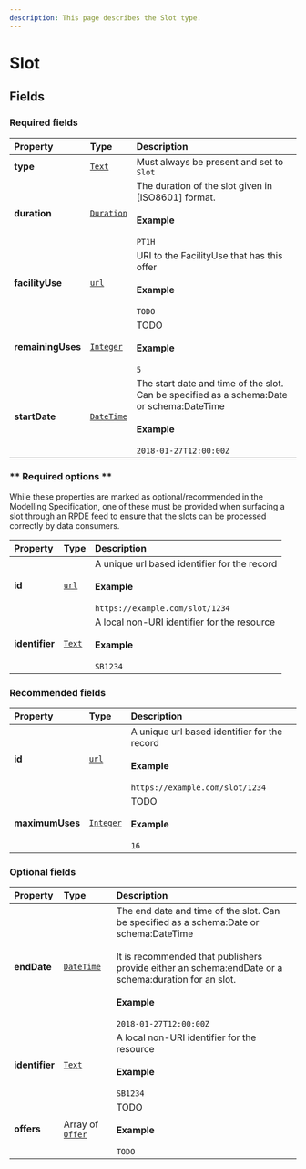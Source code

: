 ```yaml
---
description: This page describes the Slot type.
---
```


# Slot



## **Fields**

### **Required fields**
    
<table>
  <thead>
    <tr>
      <th style="text-align:left">Property</th>
      <th style="text-align:left">Type</th>
      <th style="text-align:left">Description</th>
    </tr>
  </thead>
  <tbody>
    <tr>
      <td style="text-align:left"><b>type</b></td>
      <td style="text-align:left">
        <a href="https://schema.org/Text"><code>Text</code></a>
      </td>
      <td style="text-align:left">
        Must always be present and set to <code>Slot</code>
      </td>
    </tr>
    <tr>
      <td style="text-align:left"><b>duration</b></td>
      <td style="text-align:left">
        <a href="https://schema.org/Duration"><code>Duration</code></a>
      </td>
      <td style="text-align:left">
        The duration of the slot given in [ISO8601] format.</br></br><b>Example</b></br></br><code>PT1H</code>
      </td>
    </tr>
    <tr>
      <td style="text-align:left"><b>facilityUse</b></td>
      <td style="text-align:left">
        <a href="https://schema.org/url"><code>url</code></a>
      </td>
      <td style="text-align:left">
        URI to the FacilityUse that has this offer</br></br><b>Example</b></br></br><code>TODO</code>
      </td>
    </tr>
    <tr>
      <td style="text-align:left"><b>remainingUses</b></td>
      <td style="text-align:left">
        <a href="https://schema.org/Integer"><code>Integer</code></a>
      </td>
      <td style="text-align:left">
        TODO</br></br><b>Example</b></br></br><code>5</code>
      </td>
    </tr>
    <tr>
      <td style="text-align:left"><b>startDate</b></td>
      <td style="text-align:left">
        <a href="https://schema.org/DateTime"><code>DateTime</code></a>
      </td>
      <td style="text-align:left">
        The start date and time of the slot. Can be specified as a schema:Date or schema:DateTime</br></br><b>Example</b></br></br><code>2018-01-27T12:00:00Z</code>
      </td>
    </tr>
  </tbody>
</table>


### ** Required options **

While these properties are marked as optional/recommended in the Modelling Specification, one of these must be provided when surfacing a slot through an RPDE feed to ensure that the slots can be processed correctly by data consumers.

<table>
  <thead>
    <tr>
      <th style="text-align:left">Property</th>
      <th style="text-align:left">Type</th>
      <th style="text-align:left">Description</th>
    </tr>
  </thead>
  <tbody>
    <tr>
      <td style="text-align:left"><b>id</b></td>
      <td style="text-align:left">
        <a href="https://schema.org/url"><code>url</code></a>
      </td>
      <td style="text-align:left">
        A unique url based identifier for the record</br></br><b>Example</b></br></br><code>https://example.com/slot/1234</code>
      </td>
    </tr>
    <tr>
      <td style="text-align:left"><b>identifier</b></td>
      <td style="text-align:left">
        <a href="https://schema.org/Text"><code>Text</code></a>
      </td>
      <td style="text-align:left">
        A local non-URI identifier for the resource</br></br><b>Example</b></br></br><code>SB1234</code>
      </td>
    </tr>
  </tbody>
</table>


### **Recommended fields**
    
<table>
  <thead>
    <tr>
      <th style="text-align:left">Property</th>
      <th style="text-align:left">Type</th>
      <th style="text-align:left">Description</th>
    </tr>
  </thead>
  <tbody>
    <tr>
      <td style="text-align:left"><b>id</b></td>
      <td style="text-align:left">
        <a href="https://schema.org/url"><code>url</code></a>
      </td>
      <td style="text-align:left">
        A unique url based identifier for the record</br></br><b>Example</b></br></br><code>https://example.com/slot/1234</code>
      </td>
    </tr>
    <tr>
      <td style="text-align:left"><b>maximumUses</b></td>
      <td style="text-align:left">
        <a href="https://schema.org/Integer"><code>Integer</code></a>
      </td>
      <td style="text-align:left">
        TODO</br></br><b>Example</b></br></br><code>16</code>
      </td>
    </tr>
  </tbody>
</table>


### **Optional fields**
    
<table>
  <thead>
    <tr>
      <th style="text-align:left">Property</th>
      <th style="text-align:left">Type</th>
      <th style="text-align:left">Description</th>
    </tr>
  </thead>
  <tbody>
    <tr>
      <td style="text-align:left"><b>endDate</b></td>
      <td style="text-align:left">
        <a href="https://schema.org/DateTime"><code>DateTime</code></a>
      </td>
      <td style="text-align:left">
        The end date and time of the slot. Can be specified as a schema:Date or schema:DateTime</br></br>It is recommended that publishers provide either an schema:endDate or a schema:duration for an slot.</br></br><b>Example</b></br></br><code>2018-01-27T12:00:00Z</code>
      </td>
    </tr>
    <tr>
      <td style="text-align:left"><b>identifier</b></td>
      <td style="text-align:left">
        <a href="https://schema.org/Text"><code>Text</code></a>
      </td>
      <td style="text-align:left">
        A local non-URI identifier for the resource</br></br><b>Example</b></br></br><code>SB1234</code>
      </td>
    </tr>
    <tr>
      <td style="text-align:left"><b>offers</b></td>
      <td style="text-align:left">
        Array of <a href="https://docs.openactive.io/model/types/offer"><code>Offer</code></a>
      </td>
      <td style="text-align:left">
        TODO</br></br><b>Example</b></br></br><code>TODO</code>
      </td>
    </tr>
  </tbody>
</table>


